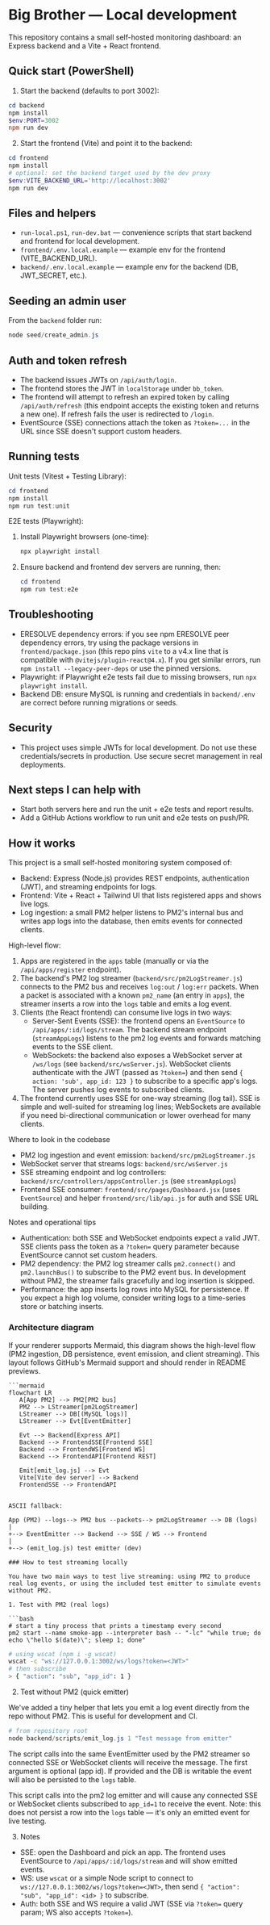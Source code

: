 # Big Brother — Local development

This repository contains a small self-hosted monitoring dashboard: an Express backend and a Vite + React frontend.

## Quick start (PowerShell)

1. Start the backend (defaults to port 3002):

```powershell
cd backend
npm install
$env:PORT=3002
npm run dev
```

2. Start the frontend (Vite) and point it to the backend:

```powershell
cd frontend
npm install
# optional: set the backend target used by the dev proxy
$env:VITE_BACKEND_URL='http://localhost:3002'
npm run dev
```

## Files and helpers

- `run-local.ps1`, `run-dev.bat` — convenience scripts that start backend and frontend for local development.
- `frontend/.env.local.example` — example env for the frontend (VITE_BACKEND_URL).
- `backend/.env.local.example` — example env for the backend (DB, JWT_SECRET, etc.).

## Seeding an admin user

From the `backend` folder run:

```powershell
node seed/create_admin.js
```

## Auth and token refresh

- The backend issues JWTs on `/api/auth/login`.
- The frontend stores the JWT in `localStorage` under `bb_token`.
- The frontend will attempt to refresh an expired token by calling `/api/auth/refresh` (this endpoint accepts the existing token and returns a new one). If refresh fails the user is redirected to `/login`.
- EventSource (SSE) connections attach the token as `?token=...` in the URL since SSE doesn't support custom headers.

## Running tests

Unit tests (Vitest + Testing Library):

```powershell
cd frontend
npm install
npm run test:unit
```

E2E tests (Playwright):

1. Install Playwright browsers (one-time):

   ```powershell
   npx playwright install
   ```

2. Ensure backend and frontend dev servers are running, then:

   ```powershell
   cd frontend
   npm run test:e2e
   ```

## Troubleshooting

- ERESOLVE dependency errors: if you see npm ERESOLVE peer dependency errors, try using the package versions in `frontend/package.json` (this repo pins `vite` to a v4.x line that is compatible with `@vitejs/plugin-react@4.x`). If you get similar errors, run `npm install --legacy-peer-deps` or use the pinned versions.
- Playwright: if Playwright e2e tests fail due to missing browsers, run `npx playwright install`.
- Backend DB: ensure MySQL is running and credentials in `backend/.env` are correct before running migrations or seeds.

## Security

- This project uses simple JWTs for local development. Do not use these credentials/secrets in production. Use secure secret management in real deployments.

## Next steps I can help with

- Start both servers here and run the unit + e2e tests and report results.
- Add a GitHub Actions workflow to run unit and e2e tests on push/PR.

## How it works

This project is a small self-hosted monitoring system composed of:

- Backend: Express (Node.js) provides REST endpoints, authentication (JWT), and streaming endpoints for logs.
- Frontend: Vite + React + Tailwind UI that lists registered apps and shows live logs.
- Log ingestion: a small PM2 helper listens to PM2's internal bus and writes app logs into the database, then emits events for connected clients.

High-level flow:

1. Apps are registered in the `apps` table (manually or via the `/api/apps/register` endpoint).
2. The backend's PM2 log streamer (`backend/src/pm2LogStreamer.js`) connects to the PM2 bus and receives `log:out` / `log:err` packets. When a packet is associated with a known `pm2_name` (an entry in `apps`), the streamer inserts a row into the `logs` table and emits a log event.
3. Clients (the React frontend) can consume live logs in two ways:
   - Server-Sent Events (SSE): the frontend opens an `EventSource` to `/api/apps/:id/logs/stream`. The backend stream endpoint (`streamAppLogs`) listens to the pm2 log events and forwards matching events to the SSE client.
   - WebSockets: the backend also exposes a WebSocket server at `/ws/logs` (see `backend/src/wsServer.js`). WebSocket clients authenticate with the JWT (passed as `?token=`) and then send `{ action: 'sub', app_id: 123 }` to subscribe to a specific app's logs. The server pushes log events to subscribed clients.
4. The frontend currently uses SSE for one-way streaming (log tail). SSE is simple and well-suited for streaming log lines; WebSockets are available if you need bi-directional communication or lower overhead for many clients.

Where to look in the codebase

- PM2 log ingestion and event emission: `backend/src/pm2LogStreamer.js`
- WebSocket server that streams logs: `backend/src/wsServer.js`
- SSE streaming endpoint and log controllers: `backend/src/controllers/appsController.js` (see `streamAppLogs`)
- Frontend SSE consumer: `frontend/src/pages/Dashboard.jsx` (uses `EventSource`) and helper `frontend/src/lib/api.js` for auth and SSE URL building.

Notes and operational tips

- Authentication: both SSE and WebSocket endpoints expect a valid JWT. SSE clients pass the token as a `?token=` query parameter because EventSource cannot set custom headers.
- PM2 dependency: the PM2 log streamer calls `pm2.connect()` and `pm2.launchBus()` to subscribe to the PM2 event bus. In development without PM2, the streamer fails gracefully and log insertion is skipped.
- Performance: the app inserts log rows into MySQL for persistence. If you expect a high log volume, consider writing logs to a time-series store or batching inserts.

### Architecture diagram

If your renderer supports Mermaid, this diagram shows the high-level flow (PM2 ingestion, DB persistence, event emission, and client streaming). This layout follows GitHub's Mermaid support and should render in README previews.

````mermaid
```mermaid
flowchart LR
   A[App PM2] --> PM2[PM2 bus]
   PM2 --> LStreamer[pm2LogStreamer]
   LStreamer --> DB[(MySQL logs)]
   LStreamer --> Evt[EventEmitter]

   Evt --> Backend[Express API]
   Backend --> FrontendSSE[Frontend SSE]
   Backend --> FrontendWS[Frontend WS]
   Backend --> FrontendAPI[Frontend REST]

   Emit[emit_log.js] --> Evt
   Vite[Vite dev server] --> Backend
   FrontendSSE --> FrontendAPI

````

````

ASCII fallback:

App (PM2) --logs--> PM2 bus --packets--> pm2LogStreamer --> DB (logs)
|
+--> EventEmitter --> Backend --> SSE / WS --> Frontend
|
+--> (emit_log.js) test emitter (dev)

### How to test streaming locally

You have two main ways to test live streaming: using PM2 to produce real log events, or using the included test emitter to simulate events without PM2.

1. Test with PM2 (real logs)

```bash
# start a tiny process that prints a timestamp every second
pm2 start --name smoke-app --interpreter bash -- "-lc" "while true; do echo \"hello $(date)\"; sleep 1; done"
````

```bash
# using wscat (npm i -g wscat)
wscat -c "ws://127.0.0.1:3002/ws/logs?token=<JWT>"
# then subscribe
> { "action": "sub", "app_id": 1 }
```

2. Test without PM2 (quick emitter)

We've added a tiny helper that lets you emit a log event directly from the repo without PM2. This is useful for development and CI.

```powershell
# from repository root
node backend/scripts/emit_log.js 1 "Test message from emitter"
```

The script calls into the same EventEmitter used by the PM2 streamer so connected SSE or WebSocket clients will receive the message. The first argument is optional (app id). If provided and the DB is writable the event will also be persisted to the `logs` table.

This script calls into the pm2 log emitter and will cause any connected SSE or WebSocket clients subscribed to `app_id=1` to receive the event. Note: this does not persist a row into the `logs` table — it's only an emitted event for live testing.

3. Notes

- SSE: open the Dashboard and pick an app. The frontend uses EventSource to `/api/apps/:id/logs/stream` and will show emitted events.
- WS: use `wscat` or a simple Node script to connect to `ws://127.0.0.1:3002/ws/logs?token=<JWT>`, then send `{ "action": "sub", "app_id": <id> }` to subscribe.
- Auth: both SSE and WS require a valid JWT (SSE via `?token=` query param; WS also accepts `?token=`).
